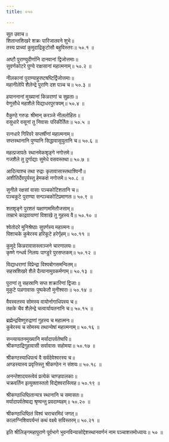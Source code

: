 ```yaml
---
title: ०५०

---
```

सूत उवाच॥  
शितान्तशिखरे शक्रः पारिजातवने शुभे॥  
तस्य प्राच्यां कुमुदाद्रिकूटोसौ बहुविस्तरः॥ ५०.१ ॥  
  
अष्टौ पुराण्युदीर्णानि दानवानां द्विजोत्तमाः॥  
सुवर्णकोटरे पुण्ये राक्षसानां महात्मनाम्॥ ५०.२ ॥  
  
नीलकानां पुराण्याहुरष्टषष्टिर्द्विजोत्तमाः॥  
महानीलेपि शैलेन्द्रे पुराणि दश पञ्च च॥ ५०.३ ॥  
  
हयाननानां मुख्यानां किन्नराणां च सुव्रताः॥  
वेणुसौधे महाशैले विद्याधरपुरत्रयम्॥ ५०.४ ॥  
  
वैकुण्ठे गरुडः श्रीमान् करञ्जे नीललोहितः॥  
वसुधारे वसूनां तु निवासः परिकीर्तितः॥ ५०.५ ॥  
  
रत्नधारे गिरिवरे सप्तर्षीणां महात्मनाम्॥  
सप्तस्थानानि पुण्यानि सिद्धावासुयुतानि च॥ ५०.६ ॥  
  
महत्प्रजापतेः स्थानमेकशृङ्गे नगोत्तमे॥  
गजशैले तु दुर्गाद्याः सुमेधे वसवस्तथा॥ ५०.७ ॥  
  
आदित्याश्च तथा रुद्राः कृतावासास्तथाश्विनौ॥  
अशीतिर्देवपुर्यस्तु हेमकक्षे नगोत्तमे॥ ५०.८ ॥  
  
सुनीले रक्षसां वासाः पञ्चकोटिशतानि च॥  
पञ्चकूटे पुराण्या सन्पञ्चकोटिप्रमाणतः॥ ५०.९ ॥  
  
शतशृङ्गे पुरशतं यक्षाणाममितौजसाम्॥  
ताम्राभे काद्रवायाणां विशाखे तु गुहस्य वै॥ ५०.१० ॥  
  
श्वेतोदरे मुनिश्रेष्ठाः सुपर्णस्य महात्मनः॥  
पिशाचके कुबेरस्य हरिकूटे हरेर्गृहम्॥ ५०.११ ॥  
  
कुमुदे किन्नरावासस्त्वञ्जने चारणालयः॥  
कृष्णे गन्धर्व निलयः पाण्डुरे पुरसप्तकम्॥ ५०.१२ ॥  
  
विद्याधराणां विप्रेन्द्रा विश्वबोगसमन्वितम्॥  
सहस्रशिखरे शैले दैत्यानामुग्रकर्मणाम्॥ ५०.१३ ॥  
  
पुराणां तु सहस्राणि सप्त शक्रारिणां द्विजाः॥  
मुकुटे पन्नगावासः पुष्पकेतौ मुनीश्वराः॥ ५०.१४ ॥  
  
वैवस्वतस्य सोमस्य वायोर्नागाधिपस्य च॥  
तक्षके चैव शैलेन्द्रे चत्वार्यायतनानि च॥ ५०.१५ ॥  
  
ब्रह्मेन्द्रविष्णुरुद्राणां गुहस्य च महात्मनः॥  
कुबेरस्य च सोमस्य तथान्येषां महात्मनाम्॥ ५०.१६ ॥  
  
सन्त्यायतनमुख्यानि मर्यादापर्वतेष्वपि॥  
श्रीकण्ठाद्रिगुहावासी सर्वावासः सहोमया॥ ५०.१७ ॥  
  
श्रीकण्ठस्याधिपत्यं वै सर्वदेवेश्वरस्य च॥  
अण्डस्यास्य प्रवृत्तिस्तु श्रीकण्ठेन न संशयः॥ ५०.१८ ॥  
  
अनन्तेशादयस्त्वेवं प्रत्येकं चाण्डपालकाः॥  
चक्रवर्तिन इत्युक्तास्ततो विद्येश्वरास्त्विह॥ ५०.१९ ॥  
  
श्रीकण्ठाधिष्ठितान्यत्र स्थानानि च समासतः॥  
मर्यादापर्वतेष्वद्य श्रृण्वन्तु प्रवदाम्यहम्॥ ५०.२० ॥  
  
श्रीकण्ठाधिष्ठितं विश्वं चराचरमिदं जगत्॥  
कालाग्निशिवपर्यन्तं कथं वक्ष्ये सविस्तरम्॥ ५०.२१ ॥  
  
इति श्रीलिङ्गमहापुराणे पूर्वभागे भुवनविन्यासोद्देशस्थानवर्णनं नाम पञ्चाशत्तमोध्यायः॥ ५० ॥